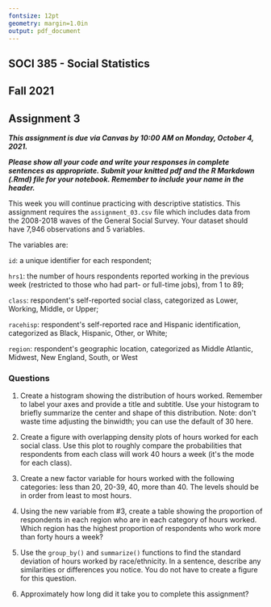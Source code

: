 ```yaml
---
fontsize: 12pt
geometry: margin=1.0in
output: pdf_document
---
```


## SOCI 385 - Social Statistics
## Fall 2021
## Assignment 3

***This assignment is due via Canvas by 10:00 AM on Monday, October 4, 2021.***

***Please show all your code and write your responses in complete sentences as appropriate. Submit your knitted pdf and the R Markdown (.Rmd) file for your notebook. Remember to include your name in the header.***

This week you will continue practicing with descriptive statistics. This assignment requires the `assignment_03.csv` file which includes data from the 2008-2018 waves of the General Social Survey. Your dataset should have 7,946 observations and 5 variables.

The variables are:

`id`: a unique identifier for each respondent;

`hrs1`: the number of hours respondents reported working in the previous week (restricted to those who had part- or full-time jobs), from 1 to 89;

`class`: respondent's self-reported social class, categorized as Lower, Working, Middle, or Upper;

`racehisp`: respondent's self-reported race and Hispanic identification, categorized as Black, Hispanic, Other, or White;

`region`: respondent's geographic location, categorized as Middle Atlantic, Midwest, New England, South, or West


### Questions

1. Create a histogram showing the distribution of hours worked. Remember to label your axes and provide a title and subtitle. Use your histogram to briefly summarize the center and shape of this distribution. Note: don't waste time adjusting the binwidth; you can use the default of 30 here.

2. Create a figure with overlapping density plots of hours worked for each social class. Use this plot to roughly compare the probabilities that respondents from each class will work 40 hours a week (it's the mode for each class).

3. Create a new factor variable for hours worked with the following categories: less than 20, 20-39, 40, more than 40. The levels should be in order from least to most hours.

4. Using the new variable from #3, create a table showing the proportion of respondents in each region who are in each category of hours worked. Which region has the highest proportion of respondents who work more than forty hours a week?

5. Use the `group_by()` and `summarize()` functions to find the standard deviation of hours worked by race/ethnicity. In a sentence, describe any similarities or differences you notice. You do not have to create a figure for this question.

6. Approximately how long did it take you to complete this assignment?
